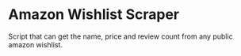 # Amazon Wishlist Scraper
Script that can get the name, price and review count from any public amazon wishlist.
